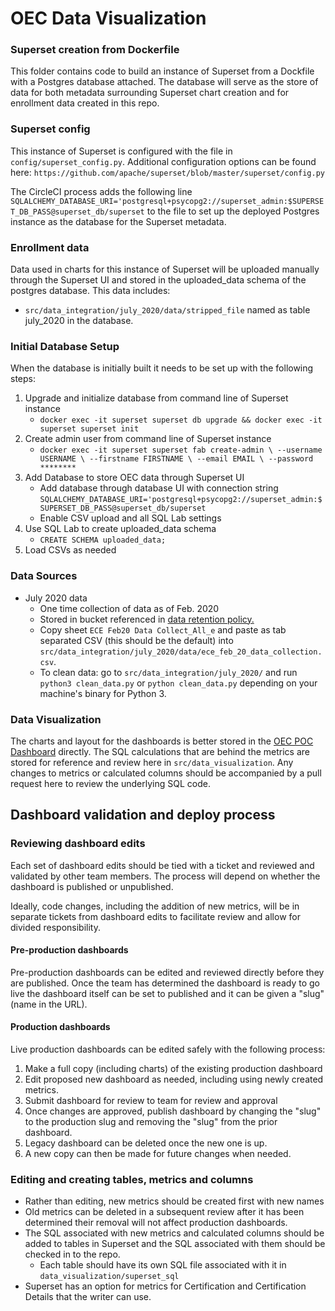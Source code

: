 # OEC Data Visualization

### Superset creation from Dockerfile

This folder contains code to build an instance of Superset from a Dockfile with a Postgres database attached.
The database will serve as the store of data for both metadata surrounding Superset chart creation and for enrollment data created in this repo.

### Superset config

This instance of Superset is configured with the file in `config/superset_config.py`. Additional configuration options can be found here: `https://github.com/apache/superset/blob/master/superset/config.py`

The CircleCI process adds the following line `SQLALCHEMY_DATABASE_URI='postgresql+psycopg2://superset_admin:$SUPERSET_DB_PASS@superset_db/superset` to the file to set up the deployed Postgres instance as the database for the Superset metadata.

### Enrollment data

Data used in charts for this instance of Superset will be uploaded manually through the Superset UI and stored in the uploaded_data schema of the postgres database.
This data includes:
- `src/data_integration/july_2020/data/stripped_file` named as table july_2020 in the database.

### Initial Database Setup
 
When the database is initially built it needs to be set up with the following steps:

1. Upgrade and initialize database from command line of Superset instance
   - `docker exec -it superset superset db upgrade && docker exec -it superset superset init`
1. Create admin user from command line of Superset instance
   - `docker exec -it superset superset fab create-admin \
                 --username USERNAME \
                --firstname FIRSTNAME \
                --email EMAIL \
                --password ********`
1. Add Database to store OEC data through Superset UI 
   - Add database through database UI with connection string `SQLALCHEMY_DATABASE_URI='postgresql+psycopg2://superset_admin:$SUPERSET_DB_PASS@superset_db/superset`
   - Enable CSV upload and all SQL Lab settings
1. Use SQL Lab to create uploaded_data schema
   - `CREATE SCHEMA uploaded_data;`
1. Load CSVs as needed 

### Data Sources

- July 2020 data
  - One time collection of data as of Feb. 2020
  - Stored in bucket referenced in [data retention policy.](https://docs.google.com/document/d/1fBBjWPdC9w8YUlCT47s9-G9jzy0vOQ9ejONviXkkCxI/edit#heading=h.3aiijg3fhho3)
  - Copy sheet `ECE Feb20 Data Collect_All_e` and paste as tab separated CSV (this should be the default) into `src/data_integration/july_2020/data/ece_feb_20_data_collection.csv`.
  - To clean data: go to `src/data_integration/july_2020/` and run `python3 clean_data.py` or `python clean_data.py` depending on your machine's binary for Python 3.
  
  
### Data Visualization

The charts and layout for the dashboards is better stored in the [OEC POC Dashboard](http://ec2-3-134-85-99.us-east-2.compute.amazonaws.com/superset/dashboard/3/) directly. 
The SQL calculations that are behind the metrics are stored for reference and review here in `src/data_visualization`. 
Any changes to metrics or calculated columns should be accompanied by a pull request here to review the underlying SQL code.

## Dashboard validation and deploy process

### Reviewing dashboard edits

Each set of dashboard edits should be tied with a ticket and reviewed and validated by other team members. The process will depend on whether the dashboard is published or unpublished.

Ideally, code changes, including the addition of new metrics, will be in separate tickets from dashboard edits to facilitate review and allow for divided responsibility.

#### Pre-production dashboards

Pre-production dashboards can be edited and reviewed directly before they are published. Once the team has determined the dashboard is ready to go live the dashboard itself can be set to published and it can be given a "slug" (name in the URL).
  
#### Production dashboards

Live production dashboards can be edited safely with the following process:

1. Make a full copy (including charts) of the existing production dashboard
1. Edit proposed new dashboard as needed, including using newly created metrics.
1. Submit dashboard for review to team for review and approval
1. Once changes are approved, publish dashboard by changing the "slug" to the production slug and removing the "slug" from the prior dashboard.
1. Legacy dashboard can be deleted once the new one is up. 
1. A new copy can then be made for future changes when needed.


### Editing and creating tables, metrics and columns

- Rather than editing, new metrics should be created first with new names
- Old metrics can be deleted in a subsequent review after it has been determined their removal will not affect production dashboards.
- The SQL associated with new metrics and calculated columns should be added to tables in Superset and the SQL associated with them should be checked in to the repo.
   - Each table should have its own SQL file associated with it in `data_visualization/superset_sql`
- Superset has an option for metrics for Certification and Certification Details that the writer can use.